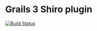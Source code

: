 Grails 3 Shiro plugin
=====================

[![Build Status](https://api.travis-ci.org/Arkilog/grails-shiro.png)](http://travis-ci.org/Arkilog/grails-shiro)